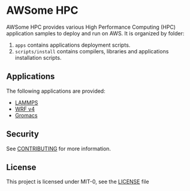 # AWSome HPC

AWSome HPC provides various High Performance Computing (HPC) application samples to deploy and run on AWS.
It is organized by folder:

1. `apps` contains applications deployment scripts.
1. `scripts/install` contains compilers, libraries and applications installation scripts.

## Applications

The following applications are provided:

- [LAMMPS](<apps/lammps/README.md>)
- [WRF v4](<apps/wrf/README.md>)
- [Gromacs](<apps/gromacs/README.md>)

## Security

See [CONTRIBUTING](<CONTRIBUTING.md#security-issue-notifications>) for more information.

## License

This project is licensed under MIT-0, see the [LICENSE](<LICENSE>) file
